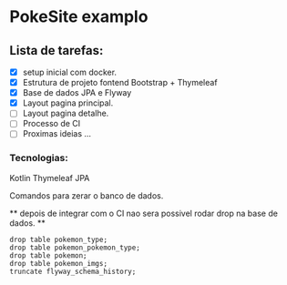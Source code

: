 # PokeSite examplo

## Lista de tarefas:
- [x] setup inicial com docker.
- [x] Estrutura de projeto fontend Bootstrap + Thymeleaf 
- [x] Base de dados JPA e Flyway
- [x] Layout pagina principal.
- [ ] Layout pagina detalhe.
- [ ] Processo de CI
- [ ] Proximas ideias ...

### Tecnologias:
Kotlin
Thymeleaf
JPA

Comandos para zerar o banco de dados.

** depois de integrar com o CI nao sera possivel rodar drop na base de dados. **
``` roomsql
drop table pokemon_type;
drop table pokemon_pokemon_type;
drop table pokemon;
drop table pokemon_imgs;
truncate flyway_schema_history;
```

